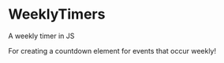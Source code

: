 WeeklyTimers
============

A weekly timer in JS

For creating a countdown element for events that occur weekly!
